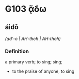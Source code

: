 # G103 ᾄδω

## áidō

_(ad'-o | AH-thoh | AH-thoh)_

### Definition

a primary verb; to sing; sing; 

- to the praise of anyone, to sing
